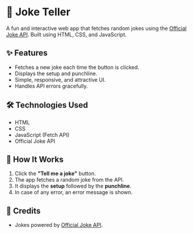 # 🤣 Joke Teller

A fun and interactive web app that fetches random jokes using the [Official Joke API](https://official-joke-api.appspot.com/). Built using HTML, CSS, and JavaScript.

## ✨ Features

- Fetches a new joke each time the button is clicked.
- Displays the setup and punchline.
- Simple, responsive, and attractive UI.
- Handles API errors gracefully.

## 🛠️ Technologies Used

- HTML
- CSS
- JavaScript (Fetch API)
- Official Joke API

## 📌 How It Works

1. Click the **"Tell me a joke"** button.
2. The app fetches a random joke from the API.
3. It displays the **setup** followed by the **punchline**.
4. In case of any error, an error message is shown.

## 🙌 Credits

- Jokes powered by [Official Joke API](https://github.com/15Dkatz/official_joke_api).
